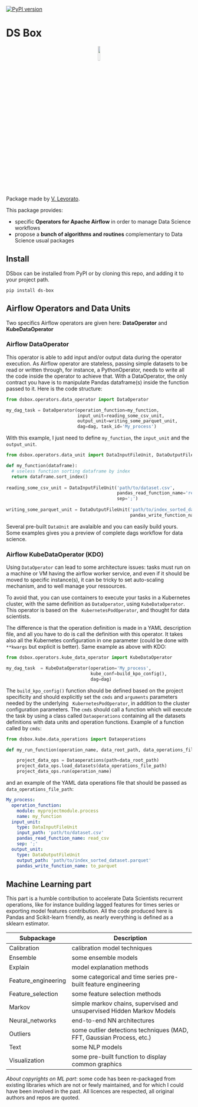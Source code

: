 [![PyPI version](https://badge.fury.io/py/ds-box.svg)](https://badge.fury.io/py/ds-box)

# DS Box
<p align="center">
<img width="10%" src="https://user-images.githubusercontent.com/17388898/81501373-51baa880-92d8-11ea-8b96-d461bee1d21e.png">
</p>

Package made by <a href="https://www.linkedin.com/in/vlevorato/">V. Levorato</a>.

This package provides:
* specific **Operators for Apache Airflow** in order to manage Data Science workflows
* propose a **bunch of algorithms and routines** complementary to Data Science usual packages

## Install

DSbox can be installed from PyPI or by cloning this repo, and adding it to your project path.
```
pip install ds-box
```

## Airflow Operators and Data Units

Two specifics Airflow operators are given here: **DataOperator** and **KubeDataOperator**

### Airflow DataOperator
This operator is able to add input and/or output data during the operator execution. As Airflow operator are stateless, passing simple datasets to be read or written through, for instance, a PythonOperator, needs to write all the code inside the operator to achieve that. With a DataOperator, the only contract you have is to manipulate Pandas dataframe(s) inside the function passed to it. Here is the code structure:
```python
from dsbox.operators.data_operator import DataOperator

my_dag_task = DataOperator(operation_function=my_function,
                           input_unit=reading_some_csv_unit,
                           output_unit=writing_some_parquet_unit,
                           dag=dag, task_id='My_process')
```

With this example, I just need to define ```my_function```, the ```input_unit``` and the ```output_unit```.

```python
from dsbox.operators.data_unit import DataInputFileUnit, DataOutputFileUnit

def my_function(dataframe):
  # useless function sorting dataframe by index
  return dataframe.sort_index()
 
reading_some_csv_unit = DataInputFileUnit('path/to/dataset.csv',
                                          pandas_read_function_name='read_csv',
                                          sep=';')
                                          
writing_some_parquet_unit = DataOutputFileUnit('path/to/index_sorted_dataset.parquet',
                                               pandas_write_function_name='to_parquet')                                     

```

Several pre-built ```DataUnit``` are avalaible and you can easily build yours. Some examples gives you a preview of complete dags workflow for data science.


### Airflow KubeDataOperator (KDO)

Using ```DataOperator``` can lead to some architecture issues: tasks must run on a machine or VM having the airflow worker service, and even if it should be moved to specific instance(s), it can be tricky to set auto-scaling mechanism, and to well manage your ressources.

To avoid that, you can use containers to execute your tasks in a Kubernetes cluster, with the same definition as ```DataOperator```, using ```KubeDataOperator```. This operator is based on the ```
KubernetesPodOperator```, and thought for data scientists.

The difference is that the operation definition is made in a YAML description file, and all you have to do is call the definition with this operator. It takes also all the Kubernetes configuration in one parameter (could be done with ```**kwargs``` but explicit is better). Same example as above with KDO:

```python
from dsbox.operators.kube_data_operator import KubeDataOperator

my_dag_task  = KubeDataOperator(operation='My_process',
                                kube_conf=build_kpo_config(),
                                dag=dag)
```

The ```build_kpo_config()``` function should be defined based on the project specificity and should explicitly set the ```cmds``` and ```arguments``` parameters needed by the underlying ```
KubernetesPodOperator```, in addition to the cluster configuration parameters. The ```cmds``` should call a function which will execute the task by using a class called ```Dataoperations``` containing all the datasets definitions with data units and operation functions. Example of a function called by ```cmds```:

```python
from dsbox.kube.data_operations import Dataoperations

def my_run_function(operation_name, data_root_path, data_operations_file_path):

    project_data_ops = Dataoperations(path=data_root_path)
    project_data_ops.load_datasets(data_operations_file_path)
    project_data_ops.run(operation_name)
```

and an example of the YAML data operations file that should be passed as ```data_operations_file_path```:
```yaml
My_process:
  operation_function:
    module: myprojectmodule.process
    name: my_function
  input_unit:
    type: DataInputFileUnit
    input_path: 'path/to/dataset.csv'
    pandas_read_function_name: read_csv
    sep: ';'
  output_unit:
    type: DataOutputFileUnit
    output_path: 'path/to/index_sorted_dataset.parquet'
    pandas_write_function_name: to_parquet
```

## Machine Learning part
 
This part is a humble contribution to accelerate Data Scientists recurrent operations, like for instance building lagged features for times series or exporting model features contribution. All the code produced here is Pandas and Scikit-learn friendly, as nearly everything is defined as a sklearn estimator.
 
 Subpackage | Description
------------ | -------------
Calibration | calibration model techniques
Ensemble | some ensemble models
Explain | model explanation methods
Feature_engineering | some categorical and time series pre-built feature engineering
Feature_selection | some feature selection methods
Markov | simple markov chains, supervised and unsupervised Hidden Markov Models
Neural_networks | end-to-end NN architectures
Outliers | some outlier detections techniques (MAD, FFT, Gaussian Process, etc.)
Text | some NLP models
Visualization | some pre-built function to display common graphics


_About copyrights on ML part_: some code has been re-packaged from existing libraries which are not or fewly maintained, and for which I could have been involved in the past. All licences are respected, all original authors and repos are quoted.

